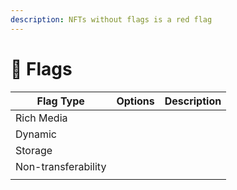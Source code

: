 ```yaml
---
description: NFTs without flags is a red flag
---
```


# 🏁 Flags

| Flag Type           | Options | Description |
| ------------------- | ------- | ----------- |
| Rich Media          |         |             |
| Dynamic             |         |             |
| Storage             |         |             |
| Non-transferability |         |             |
|                     |         |             |



##


